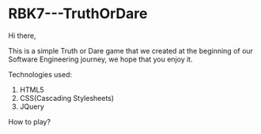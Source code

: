 # RBK7---TruthOrDare


Hi there, 

This is a simple Truth or Dare game that we created at the beginning of our Software Engineering journey, we hope that you enjoy it. 



Technologies used: 
1. HTML5
2. CSS(Cascading Stylesheets)
3. JQuery


How to play? 


